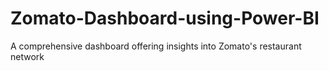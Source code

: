 # Zomato-Dashboard-using-Power-BI
A comprehensive dashboard offering insights into Zomato's restaurant network 
